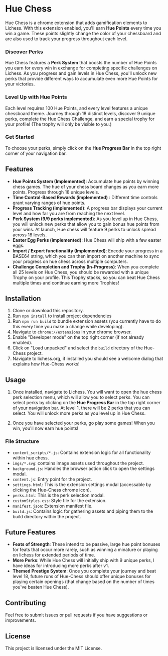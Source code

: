 # Hue Chess

Hue Chess is a chrome extension that adds gamification elements to Lichess. With this extension enabled, you'll earn **Hue Points** every time you win a game. These points slightly change the color of your chessboard and are also used to track your progress throughout each level.

### Discover Perks
Hue Chess features a **Perk System** that boosts the number of Hue Points you earn for every win in exchange for completing specific challenges on Lichess. As you progress and gain levels in Hue Chess, you'll unlock new perks that provide different ways to accumulate even more Hue Points for your victories.

### Level Up with Hue Points
Each level requires 100 Hue Points, and every level features a unique chessboard theme. Journey through 18 distinct levels, discover 9 unique perks, complete the Hue Chess Challenge, and earn a special trophy for your profile! (The trophy will only be visible to you.)

### Get Started
To choose your perks, simply click on the **Hue Progress Bar** in the top right corner of your navigation bar.

## Features

- **Hue Points System (Implemented)**: Accumulate hue points by winning chess games. The hue of your chess board changes as you earn more points. Progress through 18 unique levels. 
- **Time Control-Based Rewards (implemented)** : Different time controls grant varying ranges of hue points. 
- **Progress Tracking (implemented)**: A progress bar displays your current level and how far you are from reaching the next level.
- **Perk System (9/9 perks implemented)**: As you level up in Hue Chess, you will unlock new perks that allow you to gain bonus hue points from your wins. At launch, Hue chess will feature 9 perks to unlock spread across 18 levels. 
- **Easter Egg Perks (implemented)**: Hue Chess will ship with a few easter eggs. 
- **Import / Export functionality (Implemented)**: Encode your progress in a BASE64 string, which you can then import on another machine to sync your progress on hue chess across multiple computers.
- **Challenge Completion and Trophy (In-Progress)**: When you complete all 25 levels on Hue Chess, you should be rewarded with a unique Trophy on your profile. This Trophy stacks, so you can beat Hue Chess multiple times and continue earning more Trophies!  

## Installation

1. Clone or download this repository.
2. Run `npm install` to install project dependencies
3. Run `npm run build` to bundle extension assets (you currently have to do this every time you make a change while developing). 
4. Navigate to `chrome://extensions` in your chrome browser.
5. Enable "Developer mode" on the top right corner (if not already enabled).
6. Click on "Load unpacked" and select the `build` directory of the Hue-Chess project. 
7. Navigate to lichess.org, if installed you should see a welcome dialog that explains how Hue-Chess works!

## Usage

1. Once installed, navigate to Lichess. You will want to open the hue chess perk selection menu, which will allow you to select perks. You can select perks by clicking on the **Hue Progress Bar** in the top right corner of your navigation bar. At level 1, there will be 2 perks that you can select. You will unlock more perks as you level up in Hue Chess. 

2. Once you have selected your perks, go play some games! When you win, you'll now earn hue points! 

### File Structure

- `content_scripts/*.js`: Contains extension logic for all functionality within hue chess.
- `imgs/*.svg`: contains image assets used throughout the project. 
- `background.js`: Handles the browser action click to open the settings modal.
- `content.js`: Entry point for the project. 
- `settings.html`: This is the extension settings modal (accessable by clicking the Hue-Chess chrome icon).
- `perks.html`: This is the perk selection modal. 
- `customStyles.css`: Style file for the extension.
- `manifest.json`: Extension manifest file.
- `build.js`: Contains logic for gathering assets and piping them to the build directory within the project. 

## Future Features

- **Feats of Strength**: These intend to be passive, large hue point bonuses for feats that occur more rarely, such as winning a minature or playing on lichess for extended periods of time.
- **More Perks**: While Hue Chess will initially ship with 9 unique perks, I have ideas for introducing more perks after v1.  
- **Themed Prestige System**: Once you complete your journey and beat level 18, future runs of Hue-Chess should offer unique bonuses for playing certain openings (that change based on the number of times you've beaten Hue Chess).

## Contributing

Feel free to submit issues or pull requests if you have suggestions or improvements.

## License

This project is licensed under the MIT License.
